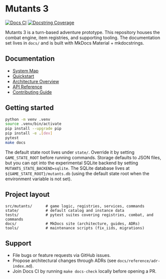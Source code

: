 # Mutants 3

[![Docs CI](https://github.com/vindeiatrix/mutants3/actions/workflows/docs.yml/badge.svg)](https://github.com/vindeiatrix/mutants3/actions/workflows/docs.yml)
[![Docstring Coverage](https://img.shields.io/badge/docstring%20coverage-95%25%2B-brightgreen.svg)](docs/changelog.md)

Mutants 3 is a turn-based adventure prototype. This repository houses the combat engine,
item registries, and supporting tooling. The documentation set lives in `docs/` and is
built with MkDocs Material + mkdocstrings.

## Documentation

- [System Map](docs/index.md)
- [Quickstart](docs/quickstart.md)
- [Architecture Overview](docs/architecture/overview.md)
- [API Reference](docs/api/index.md)
- [Contributing Guide](docs/contributing.md)

## Getting started

```bash
python -m venv .venv
source .venv/bin/activate
pip install --upgrade pip
pip install -e .[dev]
pytest
make docs
```

The default state root lives under `state/`. Override it by setting `GAME_STATE_ROOT` before
running commands. Storage defaults to JSON files, but you can opt into the experimental SQLite
backend by setting `MUTANTS_STATE_BACKEND=sqlite`. The SQLite database lives at
`${GAME_STATE_ROOT}/mutants.db` (using the default state root when the environment variable is not
set).

## Project layout

```text
src/mutants/      # game logic, registries, services, commands
state/            # default catalog and instance data
tests/            # pytest suites covering registries, combat, and commands
docs/             # MkDocs site (architecture, guides, ADRs)
tools/            # maintenance scripts (fix_iids, migrations)
```

## Support

- File bugs or feature requests via GitHub issues.
- Propose architectural changes through ADRs (see `docs/reference/adr-index.md`).
- Join Docs CI by running `make docs-check` locally before opening a PR.
